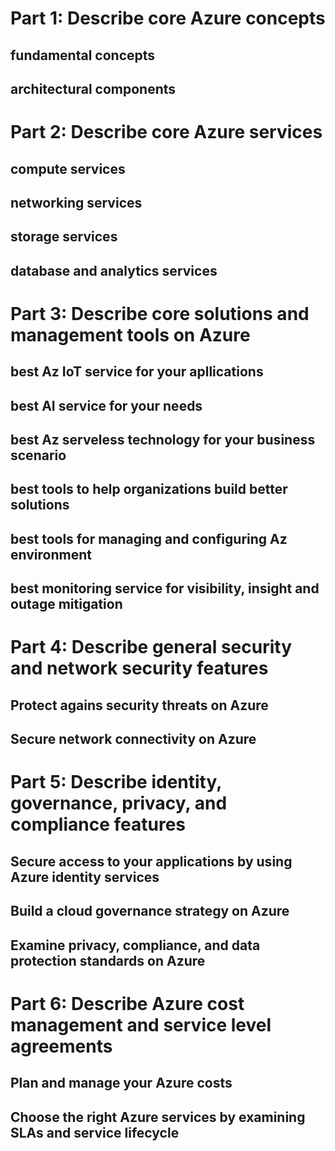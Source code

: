 # Part 1: Describe core Azure concepts
## fundamental concepts
## architectural components

# Part 2: Describe core Azure services
## compute services
## networking services
## storage services
## database and analytics services

# Part 3: Describe core solutions and management tools on Azure
## best Az IoT service for your apllications
## best AI service for your needs
## best Az serveless technology for your business scenario
## best tools to help organizations build better solutions
## best tools for managing and configuring Az environment
## best monitoring service for visibility, insight and outage mitigation

# Part 4: Describe general security and network security features
## Protect agains security threats on Azure
## Secure network connectivity on Azure

# Part 5: Describe identity, governance, privacy, and compliance features
## Secure access to your applications by using Azure identity services
## Build a cloud governance strategy on Azure
## Examine privacy, compliance, and data protection standards on Azure

# Part 6: Describe Azure cost management and service level agreements
## Plan and manage your Azure costs
## Choose the right Azure services by examining SLAs and service lifecycle